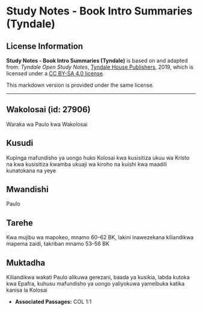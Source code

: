 # Study Notes - Book Intro Summaries (Tyndale)

## License Information

**Study Notes - Book Intro Summaries (Tyndale)** is based on and adapted from: _Tyndale Open Study Notes_, [Tyndale House Publishers](https://tyndaleopenresources.com/), 2019, which is licensed under a [CC BY-SA 4.0 license](https://creativecommons.org/licenses/by-sa/4.0/legalcode.en).

This markdown version is provided under the same license.



--------------------------------

## Wakolosai (id: 27906)

Waraka wa Paulo kwa Wakolosai

Kusudi
------

Kupinga mafundisho ya uongo huko Kolosai kwa kusisitiza ukuu wa Kristo na kwa kusisitiza kwamba ukuaji wa kiroho na kuishi kwa maadili kunatokana na yeye

Mwandishi
---------

Paulo

Tarehe
------

Kwa mujibu wa mapokeo, mnamo 60–62 BK, lakini inawezekana kiliandikwa mapema zaidi, takriban mnamo 53–56 BK

Muktadha
--------

Kiliandikwa wakati Paulo alikuwa gerezani, baada ya kusikia, labda kutoka kwa Epafra, kuhusu mafundisho ya uongo yaliyokuwa yameibuka katika kanisa la Kolosai

* **Associated Passages:** COL 1:1

